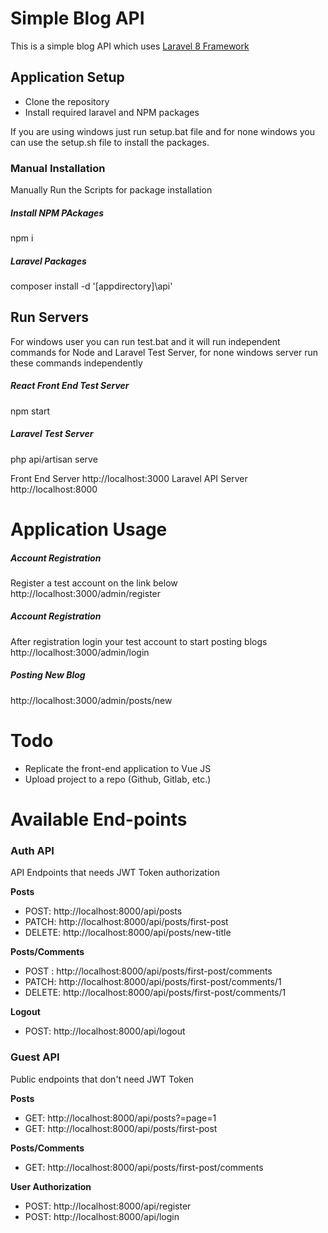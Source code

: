 # Simple Blog API
This is a simple blog API which uses [Laravel 8 Framework](https://github.com/laravel/laravel)
## Application Setup
 - Clone the repository
 - Install required laravel and NPM packages

If you are using windows just run setup.bat file and for none windows you can use the setup.sh file to install the packages.

### Manual Installation
Manually Run the Scripts for package installation
##### Install NPM PAckages
npm i
##### Laravel Packages
composer install -d '[appdirectory]\api'

## Run Servers
For windows user you can run test.bat and it will run independent commands for Node and Laravel Test Server, for none  windows server run these commands independently
##### React Front End Test Server
npm start
##### Laravel Test Server
php api/artisan serve

Front End Server http://localhost:3000
Laravel API Server http://localhost:8000

# Application Usage
##### Account Registration
Register a test account on the link below
http://localhost:3000/admin/register
##### Account Registration
After registration login your test account to start posting blogs
http://localhost:3000/admin/login
##### Posting New Blog
http://localhost:3000/admin/posts/new


# Todo
- Replicate the front-end application to Vue JS
- Upload project to a repo (Github, Gitlab, etc.)

# Available End-points

### Auth API
API Endpoints that needs JWT Token authorization

**Posts**
- POST: http://localhost:8000/api/posts
- PATCH: http://localhost:8000/api/posts/first-post
- DELETE: http://localhost:8000/api/posts/new-title

**Posts/Comments**
- POST : http://localhost:8000/api/posts/first-post/comments
- PATCH: http://localhost:8000/api/posts/first-post/comments/1
- DELETE: http://localhost:8000/api/posts/first-post/comments/1

**Logout**
- POST: http://localhost:8000/api/logout

### Guest API
Public endpoints that don't need JWT Token

**Posts**
- GET: http://localhost:8000/api/posts?=page=1
- GET: http://localhost:8000/api/posts/first-post

**Posts/Comments**
- GET: http://localhost:8000/api/posts/first-post/comments



**User Authorization**
- POST: http://localhost:8000/api/register
- POST: http://localhost:8000/api/login




